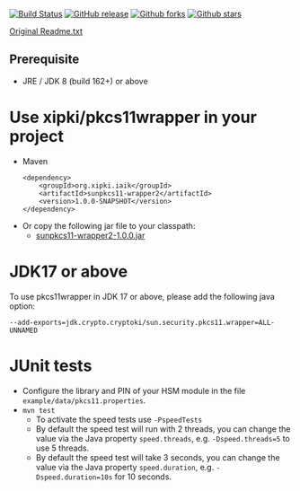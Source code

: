 [![Build Status](https://secure.travis-ci.org/xipki/pkcs11wrapper2.svg)](http://travis-ci.org/xipki/pkcs11wrapper2)
[![GitHub release](https://img.shields.io/github/release/xipki/pkcs11wrapper2.svg)](https://github.com/xipki/pkcs11wrapper2/releases)
[![Github forks](https://img.shields.io/github/forks/xipki/pkcs11wrapper2.svg)](https://github.com/xipki/pkcs11wrapper2/network)
[![Github stars](https://img.shields.io/github/stars/xipki/pkcs11wrapper2.svg)](https://github.com/xipki/pkcs11wrapper2/stargazers)

[Original Readme.txt](IAIK.Readme.txt)

## Prerequisite
- JRE / JDK 8 (build 162+) or above

Use xipki/pkcs11wrapper in your project
=====
- Maven  
  ```
  <dependency>
      <groupId>org.xipki.iaik</groupId>
      <artifactId>sunpkcs11-wrapper2</artifactId>
      <version>1.0.0-SNAPSHOT</version>
  </dependency>
  ```
- Or copy the following jar file to your classpath:
  - [sunpkcs11-wrapper2-1.0.0.jar](https://github.com/xipki/pkcs11wrapper2/releases/download/v1.0.0/sunpkcs11-wrapper-1.0.0.jar)

JDK17 or above
=====
To use pkcs11wrapper in JDK 17 or above, please add the following java option:
```
--add-exports=jdk.crypto.cryptoki/sun.security.pkcs11.wrapper=ALL-UNNAMED
```

JUnit tests
=====
- Configure the library and PIN of your HSM module in the file `example/data/pkcs11.properties`.
- `mvn test`  
   - To activate the speed tests use `-PspeedTests`
   - By default the speed test will run with 2 threads, you can change the
     value via the Java property `speed.threads`, e.g.
    `-Dspeed.threads=5` to use 5 threads.
   - By default the speed test will take 3 seconds, you can change the
     value via the Java property `speed.duration`, e.g.
    `-Dspeed.duration=10s` for 10 seconds.

